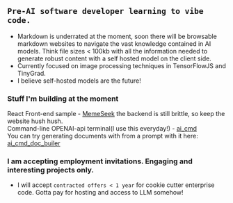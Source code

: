 ## ```Pre-AI software developer learning to vibe code.  ```


   - Markdown is underrated at the moment, soon there will be browsable markdown websites to navigate the vast knowledge contained in AI models. Think file sizes < 100kb with all the information needed to generate robust content with a self hosted model on the client side.
   - Currently focused on image processing techniques in TensorFlowJS and TinyGrad.    
   - I believe self-hosted models are the future!
  
### Stuff I'm building at the moment
 React Front-end sample - [MemeSeek](memeseek.com/editor)  the backend is still brittle, so keep the website hush hush.  
 Command-line OPENAI-api terminal(I use this everyday!) - [ai_cmd](https://github.com/bcwaters/ai_cmd)  
 You can try generating documents with from a prompt with it here: [ai_cmd_doc_builer](35.84.188.46:3002/)

 ### I am accepting employment invitations.  Engaging and interesting projects only.
  - I will accept `contracted offers < 1 year` for cookie cutter enterprise code. Gotta pay for hosting and access to LLM  somehow!

<!--
**bcwaters/bcwaters** is a ✨ _special_ ✨ repository because its `README.md` (this file) appears on your GitHub profile.

Here are some ideas to get you started:

- 🔭 I’m currently working on ...
- 🌱 I’m currently learning ...
- 👯 I’m looking to collaborate on ...
- 🤔 I’m looking for help with ...
- 💬 Ask me about ...
- 📫 How to reach me: ...
- 😄 Pronouns: ...
- ⚡ Fun fact: ...
-->
